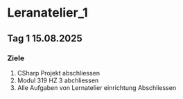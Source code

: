 # Leranatelier_1
## Tag 1 15.08.2025
### Ziele
1. CSharp Projekt abschliessen
2. Modul 319 HZ 3 abchliessen
3. Alle Aufgaben von Lernatelier einrichtung Abschliessen



